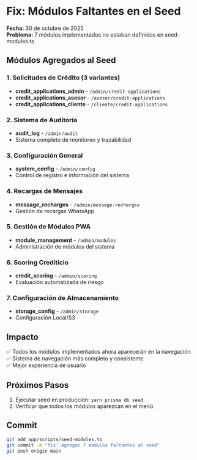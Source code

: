 
# Fix: Módulos Faltantes en el Seed

**Fecha:** 30 de octubre de 2025  
**Problema:** 7 módulos implementados no estaban definidos en seed-modules.ts

## Módulos Agregados al Seed

### 1. Solicitudes de Crédito (3 variantes)
- **credit_applications_admin** - `/admin/credit-applications`
- **credit_applications_asesor** - `/asesor/credit-applications`
- **credit_applications_cliente** - `/cliente/credit-applications`

### 2. Sistema de Auditoría
- **audit_log** - `/admin/audit`
- Sistema completo de monitoreo y trazabilidad

### 3. Configuración General
- **system_config** - `/admin/config`
- Control de registro e información del sistema

### 4. Recargas de Mensajes
- **message_recharges** - `/admin/message-recharges`
- Gestión de recargas WhatsApp

### 5. Gestión de Módulos PWA
- **module_management** - `/admin/modules`
- Administración de módulos del sistema

### 6. Scoring Crediticio
- **credit_scoring** - `/admin/scoring`
- Evaluación automatizada de riesgo

### 7. Configuración de Almacenamiento
- **storage_config** - `/admin/storage`
- Configuración Local/S3

## Impacto
✅ Todos los módulos implementados ahora aparecerán en la navegación  
✅ Sistema de navegación más completo y consistente  
✅ Mejor experiencia de usuario

## Próximos Pasos
1. Ejecutar seed en producción: `yarn prisma db seed`
2. Verificar que todos los módulos aparezcan en el menú

## Commit
```bash
git add app/scripts/seed-modules.ts
git commit -m "fix: agregar 7 módulos faltantes al seed"
git push origin main
```
